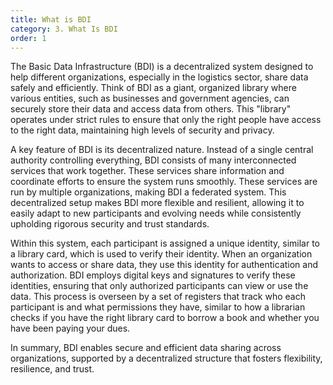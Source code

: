 ```yaml
---
title: What is BDI
category: 3. What Is BDI
order: 1
---
```


The Basic Data Infrastructure (BDI) is a decentralized system designed to help different organizations, especially in the logistics sector, share data safely and efficiently. Think of BDI as a giant, organized library where various entities, such as businesses and government agencies, can securely store their data and access data from others. This "library" operates under strict rules to ensure that only the right people have access to the right data, maintaining high levels of security and privacy.

A key feature of BDI is its decentralized nature. Instead of a single central authority controlling everything, BDI consists of many interconnected services that work together. These services share information and coordinate efforts to ensure the system runs smoothly. These services are run by multiple organizations, making BDI a federated system. This decentralized setup makes BDI more flexible and resilient, allowing it to easily adapt to new participants and evolving needs while consistently upholding rigorous security and trust standards.

Within this system, each participant is assigned a unique identity, similar to a library card, which is used to verify their identity. When an organization wants to access or share data, they use this identity for authentication and authorization. BDI employs digital keys and signatures to verify these identities, ensuring that only authorized participants can view or use the data. This process is overseen by a set of registers that track who each participant is and what permissions they have, similar to how a librarian checks if you have the right library card to borrow a book and whether you have been paying your dues.

In summary, BDI enables secure and efficient data sharing across organizations, supported by a decentralized structure that fosters flexibility, resilience, and trust.
